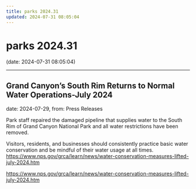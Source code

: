 ```yaml
---
title: parks 2024.31
updated: 2024-07-31 08:05:04
---
```


# parks 2024.31

(date: 2024-07-31 08:05:04)

---

## Grand Canyon’s South Rim Returns to Normal Water Operations-July 2024

date: 2024-07-29, from: Press Releases

Park staff repaired the damaged pipeline that supplies water to the South Rim of Grand Canyon National Park and all water restrictions have been removed. 

Visitors, residents, and businesses should consistently practice basic water conservation and be mindful of their water usage at all times. https://www.nps.gov/grca/learn/news/water-conservation-measures-lifted-july-2024.htm 

<https://www.nps.gov/grca/learn/news/water-conservation-measures-lifted-july-2024.htm>

